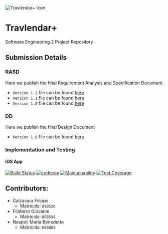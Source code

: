 
![Travlendar+ Icon](https://github.com/fila95/CalzavaraFilaferroNespoli/blob/master/Assets/GitHub%20Banner.png)


# Travlendar+
Software Engineering 2 Project Repository

## Submission Details

### RASD
Here we publish the final Requirement Analysis and Specification Document
- `Version 1.2` file can be found [here](https://github.com/fila95/CalzavaraFilaferroNespoli/blob/master/DeliveryFolder/RASD1.2.0.pdf)
- `Version 1.1` file can be found [here](https://github.com/fila95/CalzavaraFilaferroNespoli/blob/master/DeliveryFolder/RASD1.1.0.pdf)
- `Version 1.0` file can be found [here](https://github.com/fila95/CalzavaraFilaferroNespoli/blob/master/DeliveryFolder/RASD1.0.0.pdf)

### DD
Here we publish the final Design Document
- `Version 1.0` file can be found [here](https://github.com/fila95/CalzavaraFilaferroNespoli/blob/master/DeliveryFolder/DD1.0.0.pdf)

### Implementation and Testing

#### iOS App
[![Build Status](https://travis-ci.com/fila95/CalzavaraFilaferroNespoli.svg?token=pfastsPECNxUM9vMyqAd&branch=master)](https://travis-ci.com/fila95/CalzavaraFilaferroNespoli)
[![codecov](https://codecov.io/gh/fila95/CalzavaraFilaferroNespoli/branch/master/graph/badge.svg?token=j9U8t3J9rD)](https://codecov.io/gh/fila95/CalzavaraFilaferroNespoli)
[![Maintainability](https://api.codeclimate.com/v1/badges/306ac0e1b68708d0a331/maintainability)](https://codeclimate.com/repos/5a1b17802d228202a5001226/maintainability)
[![Test Coverage](https://api.codeclimate.com/v1/badges/306ac0e1b68708d0a331/test_coverage)](https://codeclimate.com/repos/5a1b17802d228202a5001226/test_coverage)

## Contributors:
- Calzavara Filippo
    - Matricola: `898526`
- Filaferro Giovanni
    - Matricola: `898594`
- Nespoli Maria Benedetto
    - Matricola: `898884`


